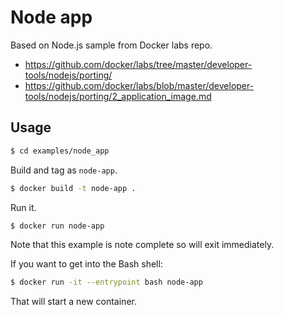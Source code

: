 # Node app

Based on Node.js sample from Docker labs repo.

- https://github.com/docker/labs/tree/master/developer-tools/nodejs/porting/
- https://github.com/docker/labs/blob/master/developer-tools/nodejs/porting/2_application_image.md


## Usage

```sh
$ cd examples/node_app
```

Build and tag as `node-app`.

```sh
$ docker build -t node-app .
```

Run it.

```sh
$ docker run node-app
```

Note that this example is note complete so will exit immediately.

If you want to get into the Bash shell:

```sh
$ docker run -it --entrypoint bash node-app
```

That will start a new container.
